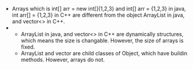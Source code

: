 - Arrays which is int[] arr = new int[]{1,2,3} and int[] arr = {1,2,3} in java, int arr[] = {1,2,3} in C++ are different from the object ArrayList in java, and vector<> in C++.
- - ArrayList in java, and vector<> in C++ are dynamically structures, which means the size is changable. However, the size of arrays is fixed.
  - ArrayList and vector are child classes of Object, which have buildin methods. However, arrays do not.
